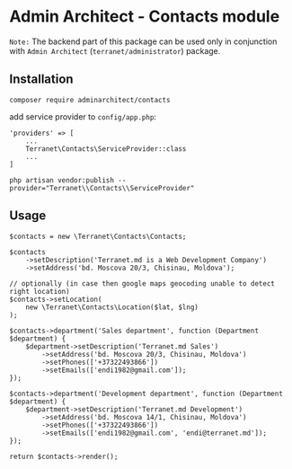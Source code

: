 # Admin Architect - Contacts module

`Note:` The backend part of this package can be used only in conjunction with `Admin Architect` (`terranet/administrator`) package.

## Installation

```
composer require adminarchitect/contacts
```

add service provider to `config/app.php`:

```
'providers' => [
    ...
    Terranet\Contacts\ServiceProvider::class
    ...
]
```

```
php artisan vendor:publish --provider="Terranet\\Contacts\\ServiceProvider"
```

## Usage

```
$contacts = new \Terranet\Contacts\Contacts;

$contacts
    ->setDescription('Terranet.md is a Web Development Company')
    ->setAddress('bd. Moscova 20/3, Chisinau, Moldova');
    
// optionally (in case then google maps geocoding unable to detect right location)
$contacts->setLocation(
    new \Terranet\Contacts\Location($lat, $lng)
);

$contacts->department('Sales department', function (Department $department) {
    $department->setDescription('Terranet.md Sales')
        ->setAddress('bd. Moscova 20/3, Chisinau, Moldova')
        ->setPhones(['+37322493866'])
        ->setEmails(['endi1982@gmail.com']);
});

$contacts->department('Development department', function (Department $department) {
    $department->setDescription('Terranet.md Development')
        ->setAddress('bd. Moscova 14/1, Chisinau, Moldova')
        ->setPhones(['+37322493866'])
        ->setEmails(['endi1982@gmail.com', 'endi@terranet.md']);
});

return $contacts->render();
```
